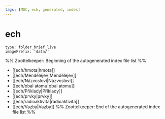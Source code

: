 ```yaml
---
tags: [MOC, ech, generated, index]
---
```

# ech
```ccard
type: folder_brief_live
imagePrefix: 'data/'
```
%% Zoottelkeeper: Beginning of the autogenerated index file list  %%
-  [[ech/hmota|hmota]]
-  [[ech/Mendělejev|Mendělejev]]
-  [[ech/Názvosloví|Názvosloví]]
-  [[ech/obal atomu|obal atomu]]
-  [[ech/Příklady|Příklady]]
-  [[ech/prvky|prvky]]
-  [[ech/radioaktivita|radioaktivita]]
-  [[ech/Vazby|Vazby]]
%% Zoottelkeeper: End of the autogenerated index file list  %%
